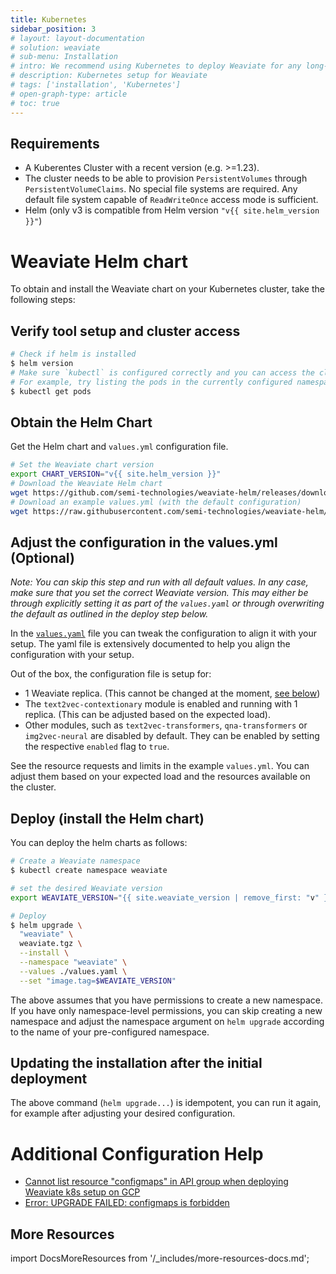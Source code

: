 ```yaml
---
title: Kubernetes
sidebar_position: 3
# layout: layout-documentation
# solution: weaviate
# sub-menu: Installation
# intro: We recommend using Kubernetes to deploy Weaviate for any long-running deployments or those with specific availability expectations, such as production use cases. For local development or personal evaluation, using <a href="./docker-compose.html">Docker Compose</a> will most likely be sufficient.
# description: Kubernetes setup for Weaviate
# tags: ['installation', 'Kubernetes']
# open-graph-type: article
# toc: true
---
```


## Requirements

* A Kuberentes Cluster with a recent version (e.g. >=1.23).
* The cluster needs to be able to provision `PersistentVolumes` through
  `PersistentVolumeClaims`. No special file systems are required. Any default
  file system capable of `ReadWriteOnce` access mode is sufficient.
* Helm (only v3 is compatible from Helm version `"v{{ site.helm_version }}"`)

# Weaviate Helm chart

To obtain and install the Weaviate chart on your Kubernetes cluster, take the following steps:

## Verify tool setup and cluster access

```bash
# Check if helm is installed
$ helm version
# Make sure `kubectl` is configured correctly and you can access the cluster. 
# For example, try listing the pods in the currently configured namespace.
$ kubectl get pods
```

## Obtain the Helm Chart

Get the Helm chart and `values.yml` configuration file.

```bash
# Set the Weaviate chart version
export CHART_VERSION="v{{ site.helm_version }}"
# Download the Weaviate Helm chart
wget https://github.com/semi-technologies/weaviate-helm/releases/download/$CHART_VERSION/weaviate.tgz
# Download an example values.yml (with the default configuration)
wget https://raw.githubusercontent.com/semi-technologies/weaviate-helm/$CHART_VERSION/weaviate/values.yaml
```

## Adjust the configuration in the values.yml (Optional)

_Note: You can skip this step and run with all default values. In any case,
make sure that you set the correct Weaviate version. This may either be through
explicitly setting it as part of the `values.yaml` or through overwriting the
default as outlined in the deploy step below._

In the [`values.yaml`](https://github.com/semi-technologies/weaviate-helm/blob/master/weaviate/values.yaml)
file you can tweak the configuration to align it with your
setup. The yaml file is extensively documented to help you align the
configuration with your setup.

Out of the box, the configuration file is setup for:

- 1 Weaviate replica. (This cannot be changed at the moment, [see below](#limitations))
- The `text2vec-contextionary` module is enabled and running with 1 replica.
  (This can be adjusted based on the expected load).
- Other modules, such as `text2vec-transformers`, `qna-transformers` or
  `img2vec-neural` are disabled by default. They can be enabled by setting the
  respective `enabled` flag to `true`.

See the resource requests and limits in the example `values.yml`. You can
adjust them based on your expected load and the resources available on the
cluster.

## Deploy (install the Helm chart)

You can deploy the helm charts as follows:

```bash
# Create a Weaviate namespace
$ kubectl create namespace weaviate

# set the desired Weaviate version
export WEAVIATE_VERSION="{{ site.weaviate_version | remove_first: "v" }}"

# Deploy
$ helm upgrade \
  "weaviate" \
  weaviate.tgz \
  --install \
  --namespace "weaviate" \
  --values ./values.yaml \
  --set "image.tag=$WEAVIATE_VERSION"
```

The above assumes that you have permissions to create a new namespace. If you
have only namespace-level permissions, you can skip creating a new
namespace and adjust the namespace argument on `helm upgrade` according to the
name of your pre-configured namespace.

## Updating the installation after the initial deployment

The above command (`helm upgrade...`) is idempotent, you can run it again, for
example after adjusting your desired configuration.

# Additional Configuration Help

- [Cannot list resource "configmaps" in API group when deploying Weaviate k8s setup on GCP](https://stackoverflow.com/questions/58501558/cannot-list-resource-configmaps-in-api-group-when-deploying-weaviate-k8s-setup)
- [Error: UPGRADE FAILED: configmaps is forbidden](https://stackoverflow.com/questions/58501558/cannot-list-resource-configmaps-in-api-group-when-deploying-weaviate-k8s-setup)

## More Resources

import DocsMoreResources from '/_includes/more-resources-docs.md';

<DocsMoreResources />
